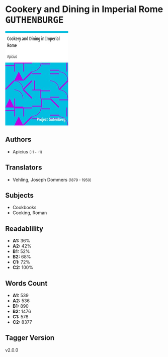 # Cookery and Dining in Imperial Rome <kbd>GUTHENBURGE</kbd>

![](./cover.medium.jpg "")

## Authors


 - Apicius <small>(-1 - -1)</small>

## Translators


 - Vehling, Joseph Dommers <small>(1879 - 1950)</small>

## Subjects


 - Cookbooks
 - Cooking, Roman

## Readablility


 - **A1:** 36%
 - **A2:** 42%
 - **B1:** 52%
 - **B2:** 68%
 - **C1:** 72%
 - **C2:** 100%

## Words Count


 - **A1:** 539
 - **A2:** 536
 - **B1:** 890
 - **B2:** 1476
 - **C1:** 576
 - **C2:** 8377

## Tagger Version


v2.0.0
